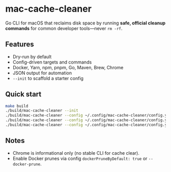 # mac-cache-cleaner

Go CLI for macOS that reclaims disk space by running **safe, official cleanup commands** for common developer tools—never `rm -rf`.

## Features
- Dry-run by default
- Config-driven targets and commands
- Docker, Yarn, npm, pnpm, Go, Maven, Brew, Chrome
- JSON output for automation
- `--init` to scaffold a starter config

## Quick start
```bash
make build
./build/mac-cache-cleaner --init
./build/mac-cache-cleaner --config ~/.config/mac-cache-cleaner/config.yaml      # dry-run
./build/mac-cache-cleaner --config ~/.config/mac-cache-cleaner/config.yaml --clean
./build/mac-cache-cleaner --config ~/.config/mac-cache-cleaner/config.yaml --targets brew,pnpm --clean
```

## Notes
- Chrome is informational only (no stable CLI for cache clear).
- Enable Docker prunes via config `dockerPruneByDefault: true` or `--docker-prune`.
